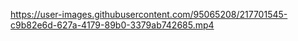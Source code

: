 https://user-images.githubusercontent.com/95065208/217701545-c9b82e6d-627a-4179-89b0-3379ab742685.mp4
